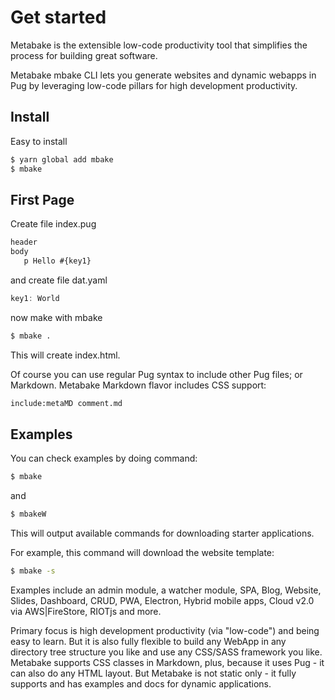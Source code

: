 # Get started

Metabake is the extensible low-code productivity tool that simplifies the process for building great software.

Metabake mbake CLI lets you generate websites and dynamic webapps in Pug by leveraging low-code pillars for high development productivity.

## Install

Easy to install

```sh
$ yarn global add mbake
$ mbake
```

## First Page

Create file index.pug

```html
header
body
   p Hello #{key1}
```

and create file dat.yaml

```js
key1: World
```

now make with mbake

```sh
$ mbake .
```

This will create index.html.

Of course you can use regular Pug syntax to include other Pug files; or Markdown. Metabake Markdown flavor includes CSS support:

```html
include:metaMD comment.md
```

## Examples

You can check examples by doing command:

```sh
$ mbake
```
and

```sh
$ mbakeW
```

This will output available commands for downloading starter applications.

For example, this command will download the website template:

```sh
$ mbake -s
```

Examples include an admin module, a watcher module, SPA, Blog, Website, Slides, Dashboard, CRUD, PWA, Electron, Hybrid mobile apps, Cloud v2.0 via AWS|FireStore, RIOTjs and more.

Primary focus is high development productivity (via "low-code") and being easy to learn. But it is also fully flexible to build any WebApp in any directory tree structure you like and use any CSS/SASS framework you like. Metabake supports CSS classes in Markdown, plus, because it uses Pug - it can also do any HTML layout. But Metabake is not static only - it fully supports and has examples and docs for dynamic applications.